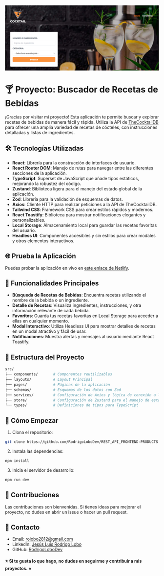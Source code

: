 <!-- Banner -->
![Banner](public/banner.png)

# 🍸 Proyecto: Buscador de Recetas de Bebidas

¡Gracias por visitar mi proyecto! Esta aplicación te permite buscar y explorar recetas de bebidas de manera fácil y rápida. Utiliza la API de [TheCocktailDB](https://www.thecocktaildb.com/) para ofrecer una amplia variedad de recetas de cócteles, con instrucciones detalladas y listas de ingredientes.

## 🛠️ Tecnologías Utilizadas

- **React**: Librería para la construcción de interfaces de usuario.
- **React Router DOM**: Manejo de rutas para navegar entre las diferentes secciones de la aplicación.
- **TypeScript**: Superset de JavaScript que añade tipos estáticos, mejorando la robustez del código.
- **Zustand**: Biblioteca ligera para el manejo del estado global de la aplicación.
- **Zod**: Librería para la validación de esquemas de datos.
- **Axios**: Cliente HTTP para realizar peticiones a la API de TheCocktailDB.
- **Tailwind CSS**: Framework CSS para crear estilos rápidos y modernos.
- **React Toastify**: Biblioteca para mostrar notificaciones elegantes y personalizables.
- **Local Storage**: Almacenamiento local para guardar las recetas favoritas del usuario.
- **Headless UI**: Componentes accesibles y sin estilos para crear modales y otros elementos interactivos.

## 🌐 Prueba la Aplicación

Puedes probar la aplicación en vivo en [este enlace de Netlify](https://tu-enlace-netlify.com).

## 📝 Funcionalidades Principales

- **Búsqueda de Recetas de Bebidas**: Encuentra recetas utilizando el nombre de la bebida o un ingrediente.
- **Detalle de Recetas**: Visualiza ingredientes, instrucciones, y otra información relevante de cada bebida.
- **Favoritos**: Guarda tus recetas favoritas en Local Storage para acceder a ellas en cualquier momento.
- **Modal Interactivo**: Utiliza Headless UI para mostrar detalles de recetas en un modal atractivo y fácil de usar.
- **Notificaciones**: Muestra alertas y mensajes al usuario mediante React Toastify.

## 📂 Estructura del Proyecto

```bash
src/
├── components/       # Componentes reutilizables
├── layouts/          # Layout Principal
├── pages/            # Páginas de la aplicación
├── schemas/          # Esquemas de los datos con Zod
├── services/         # Configuración de Axios y lógica de conexión a la API
├── store/            # Configuración de Zustand para el manejo de estado
└── types/            # Definiciones de tipos para TypeScript
```
## 🚀 Cómo Empezar
1. Clona el repositorio:

```bash
git clone https://github.com/RodrigoLoboDev/REST_API_FRONTEND-PRODUCTS
```
2. Instala las dependencias:

```bash
npm install
```

3. Inicia el servidor de desarrollo:

```bash
npm run dev
```

## 🤝 Contribuciones
Las contribuciones son bienvenidas. Si tienes ideas para mejorar el proyecto, no dudes en abrir un issue o hacer un pull request.

## 📧 Contacto
- Email: rolobo2812@gmail.com
- LinkedIn: [Jesús Luis Rodrigo Lobo](https://www.linkedin.com/in/jes%C3%BAs-luis-rodrigo-lobo-6594a81b4/)
- GitHub: [RodrigoLoboDev](https://github.com/RodrigoLoboDev)

#### ⭐️ Si te gusta lo que hago, no dudes en seguirme y contribuir a mis proyectos. ⭐️